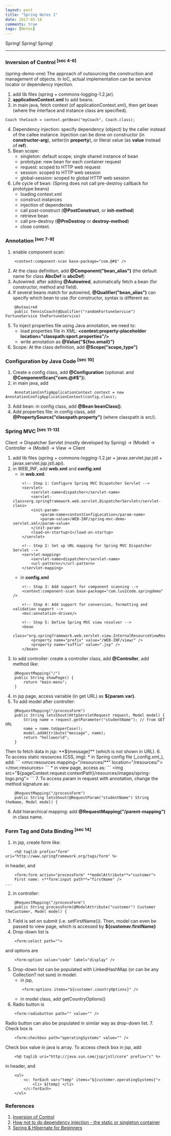 ```yaml
---
layout: post
title: "Spring Notes I"
date: 2017-05-18
comments: true
tags: [Notes]
---
```


<div class="post-teaser"> Spring! Spring! Spring! </div>
<!-- more -->

<hr/>

### Inversion of Control <sup>[sec 4-6]</sup>
(spring-demo-one) The approach of outsourcing the construction and management of objects. In IoC, actual implementation can be service locator or dependency injection.

1. add lib files (spring + commons-logging-1.2.jar).
2. **applicationContext.xml** to add beans.
3. in main java, fetch context (of applicationContext.xml), then get bean (where the interface and instance class are specified).
```
Coach theCoach = context.getBean("myCoach", Coach.class);
```
4. Dependency injection: specify dependency (object) by the caller instead of the callee instance. Injection can be done on constructor (in **constructor-arg**), setter(in **property**), or literal value (as **value** instead of **ref**).
5. Bean scope:
	* singleton: default scope; single shared instance of bean
	* prototype: new bean for each container request
	* request: scoped to HTTP web request
	* session: scoped to HTTP web session
	* global-session: scoped to global HTTP web session
6. Life cycle of bean: (Spring does not call pre-destroy callback for prototype beans) 
	* loading context.xml
	* construct instances 
	* injection of dependecies 
	* call post-construct (**@PostConstruct**, or **init-method**) 
	* retrieve bean
	* call pre-destroy (**@PreDestroy** or **destroy-method**)
	* close context.

### Annotation <sup>[sec 7-9]</sup>

1. enable component scan:
```
	<context:component-scan base-package="com.@#$" />
```
2. At the class definition, add **@Component("bean_alias")** (the default name for class **AbcDef** is **abcDef**)
3. Autowired: after adding **@Autowired**, automatically fetch a bean (for constructor, method and field).
4. If several beans match for autowired, **@Qualifier("bean_alias")** can specify which bean to use (for constructor, syntax is different as:
```
	@Autowired
	public TennisCoach(@Qualifier("randomFortuneService") FortuneService theFortuneService)
```
5. To inject properties file using Java annotation, we need to:
	* load properties file in XML: **<context:property-placeholder location="classpath:sport.properties"/>**
	* write annotation as **@Value("${foo.email}")**
6. Scope: At the class definition, add **@Scope("scope_type")**

### Configuration by Java Code <sup>[sec 10]</sup>

1. Create a config class, add **@Configuration** (optional: and **@ComponentScan("com.@#$")**).
2. in main java, add 
```
	AnnotationConfigApplicationContext context = new AnnotationConfigApplicationContext(config.class);
```
3. Add bean: in config class, add **@Bean beanClass()**.
4. Add properties file: in config class, add **@PropertySource("classpath:property")** (where classpath is src/).

### Spring MVC <sup>[sec 11-13]</sup>
Client -> Dispatcher Servlet (mostly developed by Spring) -> (Model) -> Controller -> (Model) -> View -> Client

1. add lib files (spring + commons-logging-1.2.jar + javax.servlet.jsp.jstl + javax.servlet.jsp.jstl.api).
2. in WEB_INF, add **web.xml** and **config.xml**
	* in **web.xml**:
	```
		<!-- Step 1: Configure Spring MVC Dispatcher Servlet -->
		<servlet>
			<servlet-name>dispatcher</servlet-name>
			<servlet-class>org.springframework.web.servlet.DispatcherServlet</servlet-class>
			<init-param>
				<param-name>contextConfigLocation</param-name>
				<param-value>/WEB-INF/spring-mvc-demo-servlet.xml</param-value>
			</init-param>
			<load-on-startup>1</load-on-startup>
		</servlet>

		<!-- Step 2: Set up URL mapping for Spring MVC Dispatcher Servlet -->
		<servlet-mapping>
			<servlet-name>dispatcher</servlet-name>
			<url-pattern>/</url-pattern>
		</servlet-mapping>
	```
	* in **config.xml**
	```
		<!-- Step 3: Add support for component scanning -->
		<context:component-scan base-package="com.luv2code.springdemo" />

		<!-- Step 4: Add support for conversion, formatting and validation support -->
		<mvc:annotation-driven/>

		<!-- Step 5: Define Spring MVC view resolver -->
		<bean
			class="org.springframework.web.servlet.view.InternalResourceViewResolver">
			<property name="prefix" value="/WEB-INF/view/" />
			<property name="suffix" value=".jsp" />
		</bean>
	```
3. to add controller: create a controller class, add **@Controller**, add method like:
```
	@RequestMapping("/")
	public String showPage() {
		return "main-menu";
	}
```
4. in jsp page, access variable (in get URL) as **${param.var}**.
5. To add model after controller:
```
	@RequestMapping("/processForm")
	public String letsShout(HttpServletRequest request, Model model) {
		String name = request.getParameter("studentName"); // from GET URL
		name = name.toUpperCase();
		model.addAttribute("message", name);
		return "helloworld";
	}
```
Then to fetch data in jsp: **${message}** (which is not shown in URL).
6. To access static resources (CSS, img):
	* in Spring config file (_config.xml_), add:
	```
		<mvc:resources mapping="/resources/**" location="/resources/"></mvc:resources>
	```
	* in view page, access as:
	```
		<img src="${pageContext.request.contextPath}/resources/images/spring-logo.png">
	```
7. To access param in request with annotation, change the method signature as:
```
	@RequestMapping("/processForm")
	public String letsShout(@RequestParam("studentName") String theName, Model model) {
```
8. Add hierarchical mapping: add **@RequestMapping("/parent-mapping")** in class name.

### Form Tag and Data Binding <sup>[sec 14]</sup>

1. in jsp, create form like:
```
	<%@ taglib prefix="form" uri="http://www.springframework.org/tags/form" %>
```
in header, and
```
	<form:form action="processForm" **modelAttribute**="customer">
	First name: <**form:input path**="firstName" />
...
```
2. in controller: 
```
	@RequestMapping("/processForm")
	public String processForm(@ModelAttribute("customer") Customer theCustomer, Model model) {
```
3. Field is set on submit (i.e. setFirstName()). Then, model can even be passed to view page, which is accessed by **${customer.firstName}**
4. Drop-down list is 
```
	<form:select path="">
``` 
and options are 
```
	<form:option value="code" label="display" />
``` 
5. Drop-down list can be populated with LinkedHashMap (or can be any Collection? not sure) in model:
	* in jsp, 
	```
		<form:options items="${customer.countryOptions}" />
	```
	* in model class, add getCountryOptions()
6. Radio button is 
```
	<form:radiobutton path="" value="" />
```
Radio button can also be populated in similar way as drop-down list.
7. Check box is 
```
	<form:checkbox path="operatingSystems" value="" />
```
Check box value in java is array. To access check box in jsp, add
```
	<%@ taglib uri="http://java.sun.com/jsp/jstl/core" prefix="c" %>
```
in header, and
```
	<ul>
		<c: forEach var="temp" items="${customer.operatingSystems}">
			<li> ${temp} </li>
		</c:forEach>
	</ul>
```


### References
1. [Inversion of Control](https://msdn.microsoft.com/en-us/library/ff921087.aspx)
2. [How not to do dependency injection - the static or singleton container](https://www.devtrends.co.uk/blog/how-not-to-do-dependency-injection-the-static-or-singleton-container)
3. [Spring & Hibernate for Beginners](https://www.udemy.com/spring-hibernate-tutorial/learn/v4/content)